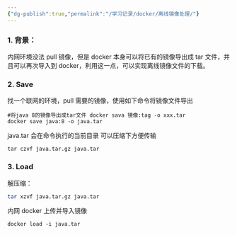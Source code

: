 ```yaml
---
{"dg-publish":true,"permalink":"/学习记录/docker/离线镜像处理/"}
---
```


### 1. 背景：

内网环境没法 pull 镜像，但是 docker 本身可以将已有的镜像导出成 tar 文件，并且可以再次导入到 docker，利用这一点，可以实现离线镜像文件的下载。

### 2. Save

找一个联网的环境，pull 需要的镜像，使用如下命令将镜像文件导出

```
#将java 8的镜像导出成tar文件 docker sava 镜像:tag -o xxx.tar
docker save java:8 -o java.tar
```

java.tar 会在命令执行的当前目录
可以压缩下方便传输

```
tar czvf java.tar.gz java.tar
```

### 3. Load

解压缩：

```sh
tar xzvf java.tar.gz java.tar
```

内网 docker 上传并导入镜像

```
docker load -i java.tar
```
